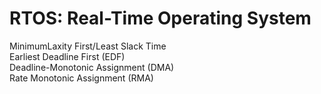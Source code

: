 # RTOS: Real-Time Operating System
MinimumLaxity First/Least Slack Time <br />
Earliest Deadline First (EDF) <br />
Deadline-Monotonic Assignment (DMA) <br />
Rate Monotonic Assignment (RMA) <br />

